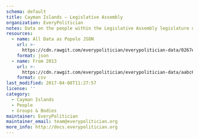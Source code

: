 ```yaml
---
schema: default
title: Cayman Islands — Legislative Assembly
organization: EveryPolitician
notes: Data on the people within the Legislative Assembly legislature of Cayman Islands.
resources:
  - name: All Data as Popolo JSON
    url: >-
      https://cdn.rawgit.com/everypolitician/everypolitician-data/0267e5314bee279dc0ac719942f324bc9a7ffd79/data/Cayman_Islands/Legislative_Assembly/ep-popolo-v1.0.json
    format: json
  - name: From 2013
    url: >-
      https://cdn.rawgit.com/everypolitician/everypolitician-data/aabc6480ccf3e5bd173fd80bf3f75cc113eff898/data/Cayman_Islands/Legislative_Assembly/term-2013.csv
    format: csv
last_modified: 2017-04-08T11:27:57
license: ''
category:
  - Cayman Islands
  - People
  - Groups & Bodies
maintainer: EveryPolitician
maintainer_email: team@everypolitician.org
more_info: http://docs.everypolitician.org
---
```

